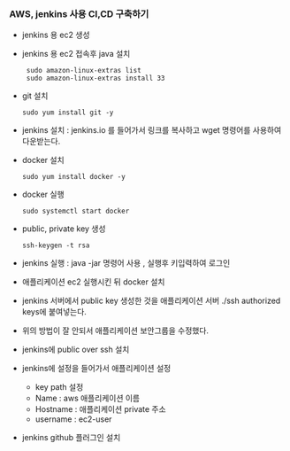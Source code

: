 ### AWS, jenkins 사용 CI,CD 구축하기
- jenkins 용 ec2 생성
- jenkins 용 ec2 접속후 java 설치
    ```
     sudo amazon-linux-extras list
     sudo amazon-linux-extras install 33
    ```
- git 설치
    ```
    sudo yum install git -y
    ```
- jenkins 설치 : jenkins.io 를 들어가서 링크를 복사하고 wget 명령어를 사용하여 다운받는다.
- docker 설치
    ```
    sudo yum install docker -y
    ```
- docker 실행
    ```
    sudo systemctl start docker
    ```
- public, private key 생성
    ```
    ssh-keygen -t rsa
    ```
- jenkins 실행 : java -jar 명령어 사용 , 실행후 키입력하여 로그인

- 애플리케이션 ec2 실행시킨 뒤 docker 설치
- jenkins 서버에서 public key 생성한 것을 애플리케이션 서버 ./ssh authorized keys에 붙여넣는다.
- 위의 방법이 잘 안되서 애플리케이션 보안그룹을 수정했다.
- jenkins에 public over ssh 설치
- jenkins에 설정을 들어가서 애플리케이션 설정
    - key path 설정
    - Name : aws 애플리케이션 이름
    - Hostname : 애플리케이션 private 주소
    - username : ec2-user

- jenkins github 플러그인 설치